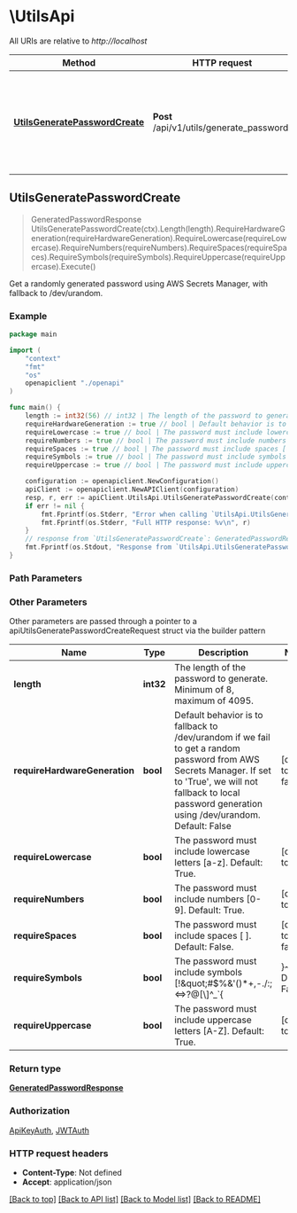 # \UtilsApi

All URIs are relative to *http://localhost*

Method | HTTP request | Description
------------- | ------------- | -------------
[**UtilsGeneratePasswordCreate**](UtilsApi.md#UtilsGeneratePasswordCreate) | **Post** /api/v1/utils/generate_password/ | Get a randomly generated password using AWS Secrets Manager, with fallback to /dev/urandom.



## UtilsGeneratePasswordCreate

> GeneratedPasswordResponse UtilsGeneratePasswordCreate(ctx).Length(length).RequireHardwareGeneration(requireHardwareGeneration).RequireLowercase(requireLowercase).RequireNumbers(requireNumbers).RequireSpaces(requireSpaces).RequireSymbols(requireSymbols).RequireUppercase(requireUppercase).Execute()

Get a randomly generated password using AWS Secrets Manager, with fallback to /dev/urandom.



### Example

```go
package main

import (
    "context"
    "fmt"
    "os"
    openapiclient "./openapi"
)

func main() {
    length := int32(56) // int32 | The length of the password to generate.  Minimum of 8, maximum of 4095.
    requireHardwareGeneration := true // bool | Default behavior is to fallback to /dev/urandom if we fail to get a random password from AWS Secrets Manager.  If set to 'True', we will not fallback to local password generation using /dev/urandom.  Default: False (optional) (default to false)
    requireLowercase := true // bool | The password must include lowercase letters [a-z]. Default: True. (optional) (default to true)
    requireNumbers := true // bool | The password must include numbers [0-9].  Default: True. (optional) (default to true)
    requireSpaces := true // bool | The password must include spaces [ ].  Default: False. (optional) (default to false)
    requireSymbols := true // bool | The password must include symbols [!\"#$%&'()*+,-./:;<=>?@[\\]^_`{|}~].  Default: False. (optional) (default to false)
    requireUppercase := true // bool | The password must include uppercase letters [A-Z].  Default: True. (optional) (default to true)

    configuration := openapiclient.NewConfiguration()
    apiClient := openapiclient.NewAPIClient(configuration)
    resp, r, err := apiClient.UtilsApi.UtilsGeneratePasswordCreate(context.Background()).Length(length).RequireHardwareGeneration(requireHardwareGeneration).RequireLowercase(requireLowercase).RequireNumbers(requireNumbers).RequireSpaces(requireSpaces).RequireSymbols(requireSymbols).RequireUppercase(requireUppercase).Execute()
    if err != nil {
        fmt.Fprintf(os.Stderr, "Error when calling `UtilsApi.UtilsGeneratePasswordCreate``: %v\n", err)
        fmt.Fprintf(os.Stderr, "Full HTTP response: %v\n", r)
    }
    // response from `UtilsGeneratePasswordCreate`: GeneratedPasswordResponse
    fmt.Fprintf(os.Stdout, "Response from `UtilsApi.UtilsGeneratePasswordCreate`: %v\n", resp)
}
```

### Path Parameters



### Other Parameters

Other parameters are passed through a pointer to a apiUtilsGeneratePasswordCreateRequest struct via the builder pattern


Name | Type | Description  | Notes
------------- | ------------- | ------------- | -------------
 **length** | **int32** | The length of the password to generate.  Minimum of 8, maximum of 4095. | 
 **requireHardwareGeneration** | **bool** | Default behavior is to fallback to /dev/urandom if we fail to get a random password from AWS Secrets Manager.  If set to &#39;True&#39;, we will not fallback to local password generation using /dev/urandom.  Default: False | [default to false]
 **requireLowercase** | **bool** | The password must include lowercase letters [a-z]. Default: True. | [default to true]
 **requireNumbers** | **bool** | The password must include numbers [0-9].  Default: True. | [default to true]
 **requireSpaces** | **bool** | The password must include spaces [ ].  Default: False. | [default to false]
 **requireSymbols** | **bool** | The password must include symbols [!\&quot;#$%&amp;&#39;()*+,-./:;&lt;&#x3D;&gt;?@[\\]^_&#x60;{|}~].  Default: False. | [default to false]
 **requireUppercase** | **bool** | The password must include uppercase letters [A-Z].  Default: True. | [default to true]

### Return type

[**GeneratedPasswordResponse**](GeneratedPasswordResponse.md)

### Authorization

[ApiKeyAuth](../README.md#ApiKeyAuth), [JWTAuth](../README.md#JWTAuth)

### HTTP request headers

- **Content-Type**: Not defined
- **Accept**: application/json

[[Back to top]](#) [[Back to API list]](../README.md#documentation-for-api-endpoints)
[[Back to Model list]](../README.md#documentation-for-models)
[[Back to README]](../README.md)

